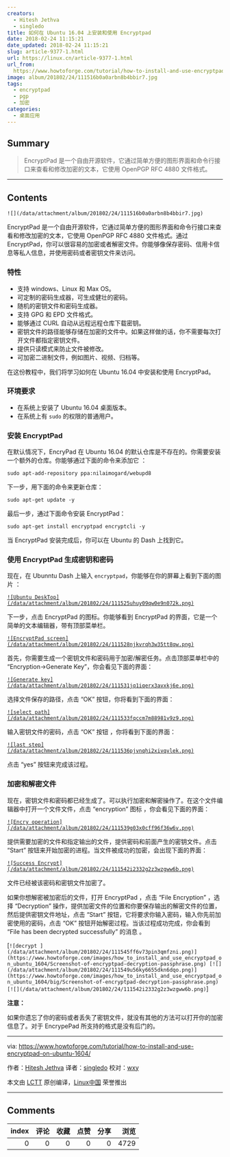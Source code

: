 ```yaml
---
creators:
  - Hitesh Jethva
  - singledo
title: 如何在 Ubuntu 16.04 上安装和使用 Encryptpad
date: 2018-02-24 11:15:21
date_updated: 2018-02-24 11:15:21
slug: article-9377-1.html
url: https://linux.cn/article-9377-1.html
url_from: 
  https://www.howtoforge.com/tutorial/how-to-install-and-use-encryptpad-on-ubuntu-1604/
image: album/201802/24/111516b0a0arbn8b4bbir7.jpg
tags:
  - encryptpad
  - pgp
  - 加密
categories:
  - 桌面应用
---
```


## Summary

> EncryptPad 是一个自由开源软件，它通过简单方便的图形界面和命令行接口来查看和修改加密的文本，它使用 OpenPGP RFC 4880 文件格式。

***

<!-- more -->

## Contents

`![](/data/attachment/album/201802/24/111516b0a0arbn8b4bbir7.jpg)`

EncryptPad 是一个自由开源软件，它通过简单方便的图形界面和命令行接口来查看和修改加密的文本，它使用 OpenPGP RFC 4880 文件格式。通过 EncryptPad，你可以很容易的加密或者解密文件。你能够像保存密码、信用卡信息等私人信息，并使用密码或者密钥文件来访问。

### 特性

* 支持 windows、Linux 和 Max OS。
* 可定制的密码生成器，可生成健壮的密码。
* 随机的密钥文件和密码生成器。
* 支持 GPG 和 EPD 文件格式。
* 能够通过 CURL 自动从远程远程仓库下载密钥。
* 密钥文件的路径能够存储在加密的文件中。如果这样做的话，你不需要每次打开文件都指定密钥文件。
* 提供只读模式来防止文件被修改。
* 可加密二进制文件，例如图片、视频、归档等。

在这份教程中，我们将学习如何在 Ubuntu 16.04 中安装和使用 EncryptPad。

### 环境要求

* 在系统上安装了 Ubuntu 16.04 桌面版本。
* 在系统上有 `sudo` 的权限的普通用户。

### 安装 EncryptPad

在默认情况下，EncryPad 在 Ubuntu 16.04 的默认仓库是不存在的。你需要安装一个额外的仓库。你能够通过下面的命令来添加它 ：

```shell
sudo apt-add-repository ppa:nilaimogard/webupd8
```

下一步，用下面的命令来更新仓库：

```shell
sudo apt-get update -y
```

最后一步，通过下面命令安装 EncryptPad：

```shell
sudo apt-get install encryptpad encryptcli -y
```

当 EncryptPad 安装完成后，你可以在 Ubuntu 的 Dash 上找到它。

### 使用 EncryptPad 生成密钥和密码

现在，在 Ubunntu Dash 上输入 `encryptpad`，你能够在你的屏幕上看到下面的图片 ：

[`![Ubuntu DeskTop](/data/attachment/album/201802/24/111525uhuy09qw0e9n072k.png)`](https://www.howtoforge.com/images/how_to_install_and_use_encryptpad_on_ubuntu_1604/big/Screenshot-of-encryptpad-dash.png)

下一步，点击 EncryptPad 的图标。你能够看到 EncryptPad 的界面，它是一个简单的文本编辑器，带有顶部菜单栏。

[`![EncryptPad screen](/data/attachment/album/201802/24/111528njkvrqh3w35tt8qw.png)`](https://www.howtoforge.com/images/how_to_install_and_use_encryptpad_on_ubuntu_1604/big/Screenshot-of-encryptpad-dashboard.png)

首先，你需要生成一个密钥文件和密码用于加密/解密任务。点击顶部菜单栏中的 “Encryption->Generate Key”，你会看见下面的界面：

[`![Generate key](/data/attachment/album/201802/24/111531jq1iqerx3avxkj6e.png)`](https://www.howtoforge.com/images/how_to_install_and_use_encryptpad_on_ubuntu_1604/big/Screenshot-of-encryptpad-generate-key.png)

选择文件保存的路径，点击 “OK” 按钮，你将看到下面的界面：

[`![select path](/data/attachment/album/201802/24/111533fqccm7m88981v9z9.png)`](https://www.howtoforge.com/images/how_to_install_and_use_encryptpad_on_ubuntu_1604/big/Screenshot-of-encryptpad-generate-passphrase.png)

输入密钥文件的密码，点击 “OK” 按钮 ，你将看到下面的界面：

[`![last step](/data/attachment/album/201802/24/111536pjvnqhi2xivqvlek.png)`](https://www.howtoforge.com/images/how_to_install_and_use_encryptpad_on_ubuntu_1604/big/Screenshot-of-encryptpad-use-key-file.png)

点击 “yes” 按钮来完成该过程。

### 加密和解密文件

现在，密钥文件和密码都已经生成了。可以执行加密和解密操作了。在这个文件编辑器中打开一个文件文件，点击 “encryption” 图标 ，你会看见下面的界面：

[`![Encry operation](/data/attachment/album/201802/24/111539g03x0cff96f36w6v.png)`](https://www.howtoforge.com/images/how_to_install_and_use_encryptpad_on_ubuntu_1604/big/Screenshot-of-encryptpad-start-encryption.png)

提供需要加密的文件和指定输出的文件，提供密码和前面产生的密钥文件。点击 “Start” 按钮来开始加密的进程。当文件被成功的加密，会出现下面的界面：

[`![Success Encrypt](/data/attachment/album/201802/24/111542i2332g2z3wzgww6b.png)`](https://www.howtoforge.com/images/how_to_install_and_use_encryptpad_on_ubuntu_1604/big/Screenshot-of-encryptpad-file-encrypted-successfully.png)

文件已经被该密码和密钥文件加密了。

如果你想解密被加密后的文件，打开 EncryptPad ，点击 “File Encryption” ，选择 “Decryption” 操作，提供加密文件的位置和你要保存输出的解密文件的位置，然后提供密钥文件地址，点击 “Start” 按钮，它将要求你输入密码，输入你先前加密使用的密码，点击 “OK” 按钮开始解密过程。当该过程成功完成，你会看到 “File has been decrypted successfully” 的消息 。

[`![decrypt ](/data/attachment/album/201802/24/111545ff6v73pin3qmfzni.png)](https://www.howtoforge.com/images/how_to_install_and_use_encryptpad_on_ubuntu_1604/Screenshot-of-encryptpad-decryption-passphrase.png) [![](/data/attachment/album/201802/24/111549u56ky6655dkn6dqo.png)](https://www.howtoforge.com/images/how_to_install_and_use_encryptpad_on_ubuntu_1604/big/Screenshot-of-encryptpad-decryption-passphrase.png) [![](/data/attachment/album/201802/24/111542i2332g2z3wzgww6b.png)`]

**注意：**

如果你遗忘了你的密码或者丢失了密钥文件，就没有其他的方法可以打开你的加密信息了。对于 EncrypePad 所支持的格式是没有后门的。

---

via: <https://www.howtoforge.com/tutorial/how-to-install-and-use-encryptpad-on-ubuntu-1604/>

作者：[Hitesh Jethva](https://www.howtoforge.com) 译者：[singledo](https://github.com/singledo) 校对：[wxy](https://github.com/wxy)

本文由 [LCTT](https://github.com/LCTT/TranslateProject) 原创编译，[Linux中国](https://linux.cn/) 荣誉推出

***

## Comments


|   index |   评论 |   收藏 |   点赞 |   分享 |   浏览 |
|--------:|-------:|-------:|-------:|-------:|-------:|
|       0 |      0 |      0 |      0 |      0 |   4729 |
